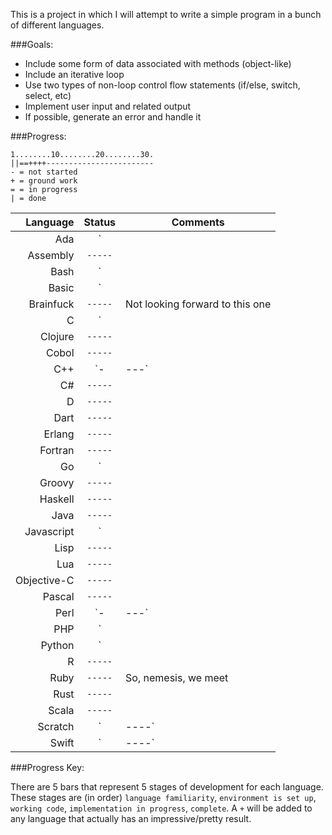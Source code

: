 This is a project in which I will attempt to write a simple program in a bunch of different languages. 

###Goals: 

* Include some form of data associated with methods (object-like)
* Include an iterative loop
* Use two types of non-loop control flow statements (if/else, switch, select, etc)
* Implement user input and related output
* If possible, generate an error and handle it

###Progress:

```
1........10........20........30.
||==++++------------------------
- = not started
+ = ground work
= = in progress
| = done
```

Language|Status|Comments
---:|:---:|---
Ada|`||---`|
Assembly|`-----`|
Bash|`||||-`|Attempt at "objects" is pretty sad
Basic|`||---`|http://stevehanov.ca/blog/index.php?id=92
Brainfuck|`-----`|Not looking forward to this one
C|`||---`|
Clojure|`-----`|
Cobol|`-----`|
C++|`-|---`|
C#|`-----`|
D|`-----`|
Dart|`-----`|
Erlang|`-----`|
Fortran|`-----`|
Go|`|||--`|
Groovy|`-----`|
Haskell|`-----`|
Java|`-----`|
Javascript|`|||||`|Uses a web browser (including html/css)
Lisp|`-----`|
Lua|`-----`|
Objective-C|`-----`|
Pascal|`-----`|
Perl|`-|---`|
PHP|`||---`|
Python|`|||||`|Not the most pythonic, but it works
R|`-----`|
Ruby|`-----`|So, nemesis, we meet
Rust|`-----`|
Scala|`-----`|
Scratch|`|----`|But how?
Swift|`|----`|

###Progress Key:

There are 5 bars that represent 5 stages of development for each language. These stages are (in order) `language familiarity`, `environment is set up`, `working code`, `implementation in progress`, `complete`. A `+` will be added to any language that actually has an impressive/pretty result.
